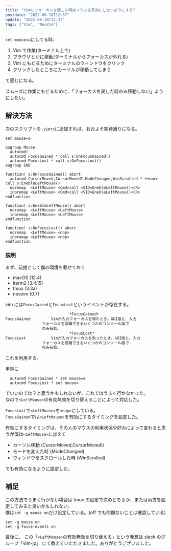 ```yaml
---
title: "Vimにフォーカスを戻した時はマウスを有効にしないようにする"
postdate: "2022-06-18T12:37"
update: "2022-06-18T12:37"
tags: ["Vim", "NeoVim"]
---
```


`set mouse=a`にしてる時、

1. Vim で作業(ターミナル上で)
1. ブラウザとかに移動(ターミナルからフォーカスが外れる)
1. Vim にもどるためにターミナルのウィンドウをクリック
1. クリックしたところにカーソルが移動してしまう

て感じになる。

スムーズに作業にもどるために、「フォーカスを戻した時のみ移動しない」ようにしたい。

## 解決方法

次のスクリプトを`.vimrc`に追加すれば、おおよそ期待通りになる。

```vim
set mouse=a

augroup Mouse
  autocmd!
  autocmd FocusGained * call s:OnFocusGained()
  autocmd FocusLost * call s:OnFocusLost()
augroup END

function! s:OnFocusGained() abort
  autocmd CursorMoved,CursorMovedI,ModeChanged,WinScrolled * ++once call s:EnebleLeftMouse()
  noremap  <LeftMouse> <Cmd>call <SID>EnebleLeftMouse()<CR>
  inoremap <LeftMouse> <Cmd>call <SID>EnebleLeftMouse()<CR>
endfunction

function! s:EnebleLeftMouse() abort
  noremap  <LeftMouse> <LeftMouse>
  inoremap <LeftMouse> <LeftMouse>
endfunction

function! s:OnFocusLost() abort
  noremap  <LeftMouse> <nop>
  inoremap <LeftMouse> <nop>
endfunction
```

### 説明

まず、前提として僕の環境を載せておく

- macOS (12.4)
- iterm2 (3.4.15)
- tmux (3.3a)
- neovim (0.7)

vim には`FocusGained`と`FocusLost`というイベントが存在する。

```txt
							*FocusGained*
FocusGained			Vimが入力フォーカスを得たとき。GUI版と、入力
				フォーカスを認識できるいくつかのコンソール版で
				のみ有効。
							*FocusLost*
FocusLost			Vimが入力フォーカスを失ったとき。GUI版と、入力
				フォーカスを認識できるいくつかのコンソール版で
				のみ有効。
```

これを利用する。

単純に

```vim
  autocmd FocusGained * set mouse=a
  autocmd FocusLost * set mouse=
```

でいいのでは？と思うかもしれないが、これではうまく行かなかった。  
なので`<LeftMouse>`の有効無効を切り替えることによって対応した。

`FocusLost`で`<LeftMouse>`を`<nop>`にしている。  
`FocusGained`では`<LeftMouse>`を有効にするタイミングを設定した。

有効にするタイミングは、その人のマウスの利用状況や好みによって変わると思うが僕は`<LeftMouse>`に加えて

- カーソル移動 (CursorMoved,CursorMovedI)
- モードを変えた時 (ModeChanged)
- ウィンドウをスクロールした時 (WinScrolled)

でも有効になるように設定した。

## 補足

この方法でうまく行かない場合は tmux の設定で次のどちらか、または両方を設定してみると良いかもしれない。  
僕は`set -g mouse on`だけ設定している。(off でも問題ないことは確認している)

```
set -g mouse on
set -g focus-events on
```

最後に、 この「`<LeftMouse>`の有効無効を切り替える」という発想は slack のグループ「vim-jp」 にて教えていただきました。ありがとうございました。
